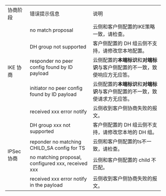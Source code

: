 <table>
<tr>
<td class="confluenceTd">协商阶段</td>
<td class="confluenceTd">错误提示信息</td>
<td class="confluenceTd">说明</td>
</tr>
<tr>
<td rowspan="5" >IKE 协商</td>
<td colspan="1" >no match proposal</td>
<td >云侧和客户侧配置的IKE策略一致，请检查。</td>
</tr>
<tr>
<td>DH group not supported</td>
<td>客户侧配置的 DH 组云侧不支持，请修改您本地配置。</td>
</tr>
<tr>
<td colspan="1" >responder no peer config found by ID payload</td>
<td>云侧配置的<b>本端标识</b>和<b>对端标识</b>与客户侧配置的不一致，致使响应方无应答。</td>
</tr>
<tr>
<td colspan="1" >initiator no peer config found by ID payload</td>
<td>云侧配置的<b>本端标识</b>和<b>对端标识</b>与客户侧配置的不一致，致使请求方无应答。</td>
</tr>
<tr>
<td>received xxx error notify</td>
<td>云侧收到客户侧协商失败的报文。</td>
</tr>
<tr>
<td colspan="1" rowspan="4">IPSec 协商</td>
<td colspan="1" >DH group xxx not supported</td>
<td >客户侧配置的 DH 组云侧不支持，请修改您本地的 DH 组。</td>
</tr>
<tr>
<td colspan="1" >reponder no matching CHILD_SA config for TS</td>
<td>云侧和客户侧配置的ts不一致，请检查。</td>
</tr>
<tr>
<td colspan="1" >no matching proposal, configured xxx, received xxx</td>
<td>云侧和客户侧配置的 child 不匹配。</td>
</tr>
<tr>
<td class="confluenceTd">received xxx error notify in the payload</td><td class="confluenceTd">云侧收到客户侧协商失败的报文。</td>
</tr>
</table>

